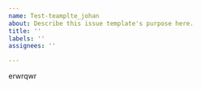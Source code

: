 ```yaml
---
name: Test-teamplte_johan
about: Describe this issue template's purpose here.
title: ''
labels: ''
assignees: ''

---
```


erwrqwr
